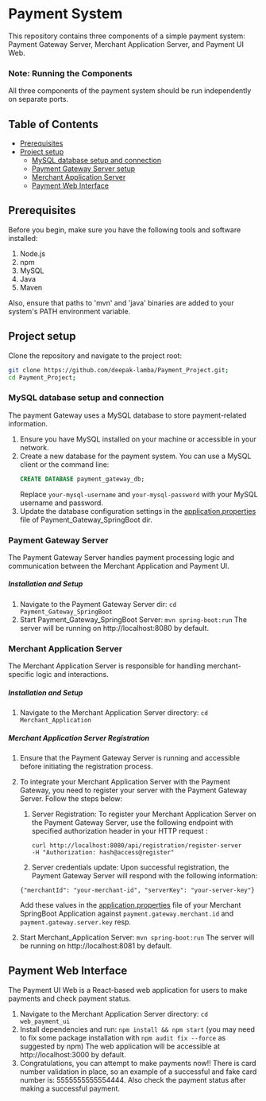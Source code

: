 # Payment System

This repository contains three components of a simple payment system: Payment Gateway Server, Merchant Application Server, and Payment UI Web.

### Note: Running the Components

All three components of the payment system should be run independently on separate ports.

## Table of Contents
- [Prerequisites](#prerequisites)
- [Project setup](##Projectsetup)
    - [MySQL database setup and connection](###MySQLdatabasesetupandconnection)
    - [Payment Gateway Server setup](###PaymentGatewayServer)
    - [Merchant Application Server](###MerchantApplicationServer)
    - [Payment Web Interface](##PaymentWebInterface)

## Prerequisites
Before you begin, make sure you have the following tools and software installed:
1) Node.js
2) npm
3) MySQL
4) Java
5) Maven

Also, ensure that paths to 'mvn' and 'java' binaries are added to your system's PATH environment variable.

## Project setup
Clone the repository and navigate to the project root:
   ```bash
   git clone https://github.com/deepak-lamba/Payment_Project.git;
   cd Payment_Project;
```

### MySQL database setup and connection
The payment Gateway uses a MySQL database to store payment-related information.
1. Ensure you have MySQL installed on your machine or accessible in your network.
2. Create a new database for the payment system. You can use a MySQL client or the command line:
   ```sql
   CREATE DATABASE payment_gateway_db;
   ```
   Replace `your-mysql-username` and `your-mysql-password` with your MySQL username and password.
3. Update the database configuration settings in the [application.properties](Payment_Gateway_SpringBoot/src/main/resources/application.properties) file of Payment_Gateway_SpringBoot dir.


### Payment Gateway Server
The Payment Gateway Server handles payment processing logic and communication between the Merchant Application and Payment UI.

##### Installation and Setup
1) Navigate to the Payment Gateway Server dir: `cd Payment_Gateway_SpringBoot`
2) Start Payment_Gateway_SpringBoot Server: `mvn spring-boot:run`
   The server will be running on http://localhost:8080 by default.


### Merchant Application Server
The Merchant Application Server is responsible for handling merchant-specific logic and interactions.

##### Installation and Setup
1) Navigate to the Merchant Application Server directory: `cd Merchant_Application`


##### Merchant Application Server Registration
1. Ensure that the Payment Gateway Server is running and accessible before initiating the registration process.
2. To integrate your Merchant Application Server with the Payment Gateway, you need to register your server with the Payment Gateway Server. Follow the steps below:
    1. Server Registration:
       To register your Merchant Application Server on the Payment Gateway Server, use the following endpoint with specified authorization header in your HTTP request :
        ```
        curl http://localhost:8080/api/registration/register-server 
        -H "Authorization: hash@access@register"
        ```
    2. Server credentials update:
       Upon successful registration, the Payment Gateway Server will respond with the following information:

   `{"merchantId": "your-merchant-id", "serverKey": "your-server-key"}`

   Add these values in the [application.properties](Merchant_Application/src/main/resources/application.properties) file of your Merchant SpringBoot Application against `payment.gateway.merchant.id` and `payment.gateway.server.key` resp.

2) Start Merchant_Application Server: `mvn spring-boot:run`
   The server will be running on http://localhost:8081 by default.


## Payment Web Interface
The Payment UI Web is a React-based web application for users to make payments and check payment status.
1) Navigate to the Merchant Application Server directory: `cd web_payment_ui`
2) Install dependencies and run: `npm install && npm start` (you may need to fix some package installation with `npm audit fix --force` as suggested by npm)
   The web application will be accessible at http://localhost:3000 by default.
3) Congratulations, you can attempt to make payments now!!
   There is card number validation in place, so an example of a successful and fake card number is: 5555555555554444.
   Also check the payment status after making a successful payment.
